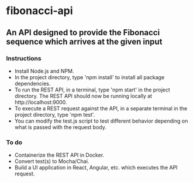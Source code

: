 # fibonacci-api
## An API designed to provide the Fibonacci sequence which arrives at the given input

### Instructions
* Install Node.js and NPM.
* In the project directory, type 'npm install' to install all package dependencies.
* To run the REST API, in a terminal, type 'npm start' in the project directory. The REST API should now be running locally at http://localhost:9000.
* To execute a REST request against the API, in a separate terminal in the project directory, type 'npm test'.
* You can modify the test.js script to test different behavior depending on what is passed with the request body.

### To do
* Containerize the REST API in Docker.
* Convert test(s) to Mocha/Chai.
* Build a UI application in React, Angular, etc. which executes the API request.
